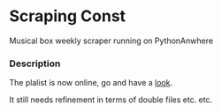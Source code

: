 # Scraping Const

Musical box weekly scraper running on PythonAnwhere

### Description

The plalist is now online, go and have a [look](https://open.spotify.com/playlist/7B9dyKzyD40zcJRTBpN8Tm).

It still needs refinement in terms of double files etc. etc.
